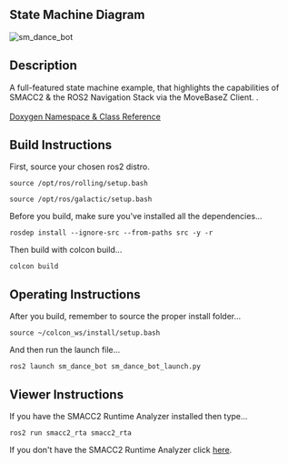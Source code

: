  <h2>State Machine Diagram</h2>

 ![sm_dance_bot](docs/SmDanceBot_2021-10-18_94410.svg)

 <h2>Description</h2> A full-featured state machine example, that highlights the capabilities of SMACC2 & the ROS2 Navigation Stack via the MoveBaseZ Client.
.<br></br>
<a href="https://robosoft-ai.github.io/smacc2_doxygen/master/html/namespacesm__dance__bot.html">Doxygen Namespace & Class Reference</a>

 <h2>Build Instructions</h2>

First, source your chosen ros2 distro.
```
source /opt/ros/rolling/setup.bash
```
```
source /opt/ros/galactic/setup.bash
```

Before you build, make sure you've installed all the dependencies...

```
rosdep install --ignore-src --from-paths src -y -r
```

Then build with colcon build...

```
colcon build
```
<h2>Operating Instructions</h2>
After you build, remember to source the proper install folder...

```
source ~/colcon_ws/install/setup.bash
```

And then run the launch file...

```
ros2 launch sm_dance_bot sm_dance_bot_launch.py
```

 <h2>Viewer Instructions</h2>
If you have the SMACC2 Runtime Analyzer installed then type...

```
ros2 run smacc2_rta smacc2_rta
```

If you don't have the SMACC2 Runtime Analyzer click <a href="https://robosoft.ai/product-category/smacc2-runtime-analyzer/">here</a>.
